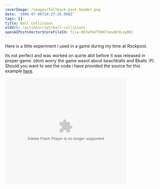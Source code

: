 ```yaml
---
coverImage: /images/fallback-post-header.png
date: '2006-07-06T14:27:26.000Z'
tags: []
title: Ball Collisions
oldUrl: /actionscript/ball-collisions
openAIPostsVectorStoreFileId: file-O63xFbUT5HXlXevQFdLxy081
---
```


Here is a little experiment i used in a game during my time at Rockpool.

<!-- more -->

Its not perfect and was worked on quirte abit before it was released in proper game. (dont worry the game wasnt about beachballs and 8balls :P). Should you want to see the code i have provided the source for this example [here](/wp-content/uploads/File/BallCollision.zip).

<embed width="400" height="350" menu="true" loop="true" play="true" src="/wp-content/uploads/Flash/BallCollision.swf" pluginspage="https://www.macromedia.com/go/getflashplayer" type="application/x-shockwave-flash"></embed>
